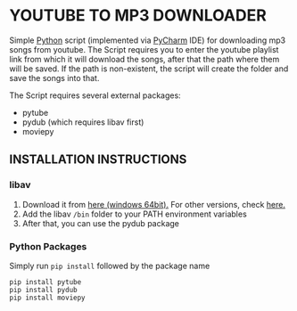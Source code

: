 # YOUTUBE TO MP3 DOWNLOADER
Simple <a href="https://www.python.org/" target="_blank">Python</a> script (implemented via <a href="https://www.jetbrains.com/pycharm/" target="_blank">PyCharm</a> IDE) for downloading mp3 songs from youtube. The Script requires you to enter the youtube playlist link from which it will download the songs, after that the path where them will be saved. If the path is non-existent, the script will create the folder and save the songs into that.

The Script requires several external packages:
- pytube
- pydub (which requires libav first)
- moviepy

## INSTALLATION INSTRUCTIONS

### libav

1. Download it from [here (windows 64bit).](https://drive.google.com/file/d/1Ua1hXPnSWHBOLK_uCV4OqyRE7_QFXa8R/view?usp=sharing) For other versions, check [here.](http://builds.libav.org/windows/release-gpl/)
2. Add the libav ```/bin``` folder to your PATH environment variables
3. After that, you can use the pydub package

### Python Packages
Simply run ```pip install``` followed by the package name

```
pip install pytube
pip install pydub
pip install moviepy
```